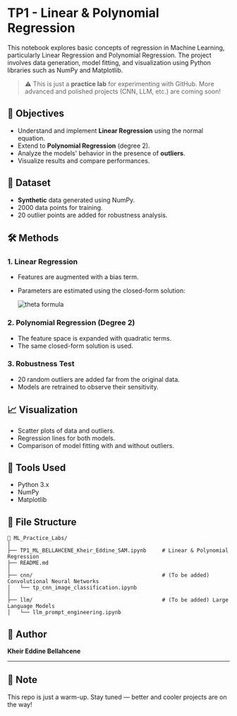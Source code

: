 # TP1 - Linear & Polynomial Regression

This notebook explores basic concepts of regression in Machine Learning, particularly Linear Regression and Polynomial Regression. The project involves data generation, model fitting, and visualization using Python libraries such as NumPy and Matplotlib.

> ⚠️ This is just a **practice lab** for experimenting with GitHub. More advanced and polished projects (CNN, LLM, etc.) are coming soon!

## 📌 Objectives

- Understand and implement **Linear Regression** using the normal equation.
- Extend to **Polynomial Regression** (degree 2).
- Analyze the models' behavior in the presence of **outliers**.
- Visualize results and compare performances.

## 🧪 Dataset

- **Synthetic** data generated using NumPy.
- 2000 data points for training.
- 20 outlier points are added for robustness analysis.

## 🛠️ Methods

### 1. Linear Regression

- Features are augmented with a bias term.
- Parameters are estimated using the closed-form solution:

  ![theta formula](https://latex.codecogs.com/png.image?\dpi{120}&space;\theta%20=%20(X^T%20X)^{-1}%20X^T%20y)

### 2. Polynomial Regression (Degree 2)

- The feature space is expanded with quadratic terms.
- The same closed-form solution is used.

### 3. Robustness Test

- 20 random outliers are added far from the original data.
- Models are retrained to observe their sensitivity.

## 📈 Visualization

- Scatter plots of data and outliers.
- Regression lines for both models.
- Comparison of model fitting with and without outliers.

## 🧰 Tools Used

- Python 3.x
- NumPy
- Matplotlib

## 📂 File Structure

```
📁 ML_Practice_Labs/
│
├── TP1_ML_BELLAHCENE_Kheir_Eddine_SAM.ipynb     # Linear & Polynomial Regression
├── README.md
│
├── cnn/                                         # (To be added) Convolutional Neural Networks
│   └── tp_cnn_image_classification.ipynb
│
├── llm/                                         # (To be added) Large Language Models
│   └── llm_prompt_engineering.ipynb
```

## 👤 Author

**Kheir Eddine Bellahcene**

---

## 🚀 Note

This repo is just a warm-up. Stay tuned — better and cooler projects are on the way!


